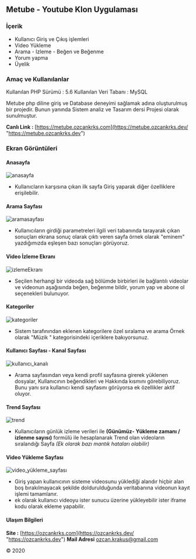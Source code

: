 ## Metube - Youtube Klon Uygulaması

### İçerik
- Kullanıcı Giriş ve Çıkış işlemleri
- Video Yükleme
- Arama - Izleme - Beğen ve Beğenme
- Yorum yapma
- Üyelik

### Amaç ve Kullanılanlar

Kullanılan PHP Sürümü : 5.6
Kullanılan Veri Tabanı : MySQL

Metube php diline giriş ve Database deneyimi sağlamak adına oluşturulmuş bir projedir. Bunun yanında  Sistem analiz ve Tasarım dersi Projesi olarak sunulmuştur.

**Canlı Link :**  [https://metube.ozcankrks.com](https://metube.ozcankrks.dev/ "https://metube.ozcankrks.dev")

### Ekran Görüntüleri

#### Anasayfa
![anasayfa](https://user-images.githubusercontent.com/55350801/84030885-779da080-a99d-11ea-94ee-2f381bf81dea.png)
- Kullanıcların karşısına çıkan ilk sayfa Giriş yaparak diğer özelliklere erişilebilir.

#### Arama Sayfası
![aramasayfası](https://user-images.githubusercontent.com/55350801/84030890-79fffa80-a99d-11ea-9220-c60b4fe2dd7a.png)
- Kullanıcıların girdiği parametreleri ilgili veri tabanında tarayarak çıkan sonuçları ekrana sonuç olarak çıktı veren sayfa örnek olarak "eminem" yazdığımızda eşleşen bazı sonuçları görüyoruz.

#### Video İzleme Ekranı
![izlemeEkranı](https://user-images.githubusercontent.com/55350801/84030896-7bc9be00-a99d-11ea-8115-866518aec180.png)
- Seçilen herhangi bir videoda sağ bölümde birbirleri ile bağlantılı videolar ve videonun aşağısında beğen, beğenme bildir, yorum yap ve abone ol seçenekleri bulunuyor.

#### Kategoriler
![kategoriler](https://user-images.githubusercontent.com/55350801/84030903-7cfaeb00-a99d-11ea-9410-c891bc6fc638.png)
- Sistem tarafınından eklenen kategorilere özel sıralama ve arama Örnek olarak "Müzik " kategorisindeki içeriklere bakıyorsunuz.

#### Kullanıcı Sayfası - Kanal Sayfası
![kullanıcı_kanalı](https://user-images.githubusercontent.com/55350801/84030906-7e2c1800-a99d-11ea-96c9-809b3ca12afe.png)
- Arama sayfasından veya kendi profil sayfasına girerek yüklenen dosyalar, Kullanıcının beğendikleri ve Hakkında kısmını görebiliyoruz. Bunu yanı sıra kullanıcı kendi sayfasını görüyorsa ek özellikler aktif oluyor.

#### Trend Sayfası
![trend](https://user-images.githubusercontent.com/55350801/84030912-7ff5db80-a99d-11ea-8778-d271829cc031.png)
- Kullanıcıların günlük izleme verileri ile **(Günümüz- Yükleme zamanı / izlenme sayısı)** formülü ile hesaplanarak Trend olan videoların sıralandığı Sayfa *(Ek olarak bazı mantık hataları olabilir)*

#### Video Yükleme Sayfası
![video_yükleme_sayfası](https://user-images.githubusercontent.com/55350801/84030917-81bf9f00-a99d-11ea-9ec6-c6b69eb6c710.png)
- Giriş yapan kullanıcının sisteme videosunu yüklediği alandır hiçbir alan boş bırakılmayacak şekilde doldurulduğunda veritabanına videonun kayıt işlemi tamamlanır.
- ek olarak kullanıcı videoyu ister sunucu üzerine yükleyebilir ister iframe kodu olarak ekleme yapabilir.

#### Ulaşım Bilgileri

**Site :** [https://ozcankrks.com](https://ozcankrks.dev/ "https://ozcankrks.dev")
**Mail Adresi** ozcan.krakus@gmail.com

&copy; 2020
